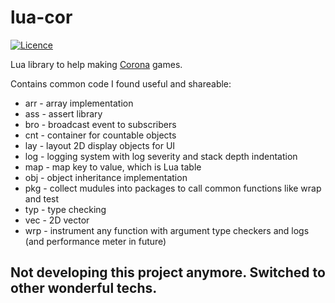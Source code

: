 
# lua-cor

[![Licence](http://img.shields.io/badge/Licence-MIT-brightgreen.svg)](LICENCE.txt)

Lua library to help making [Corona](https://coronalabs.com/) games.

Contains common code I found useful and shareable:

- arr - array implementation
- ass - assert library
- bro - broadcast event to subscribers
- cnt - container for countable objects
- lay - layout 2D display objects for UI
- log - logging system with log severity and stack depth indentation
- map - map key to value, which is Lua table
- obj - object inheritance implementation
- pkg - collect mudules into packages to call common functions like wrap and test
- typ - type checking
- vec - 2D vector
- wrp - instrument any function with argument type checkers and logs (and performance meter in future)

## Not developing this project anymore. Switched to other wonderful techs.
